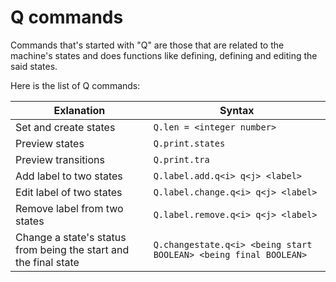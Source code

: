 # Q commands

Commands that's started with "Q" are those that are related to the machine's states and does functions like defining, defining and editing the said states.

Here is the list of Q commands:

| Exlanation  | Syntax |
| ------------- | ------------- |
| Set and create states  | ```Q.len = <integer number>```  |
| Preview states  | ```Q.print.states```  |
| Preview transitions | ```Q.print.tra``` |
| Add label to two states | ```Q.label.add.q<i> q<j> <label>``` |
| Edit label of two states | ```Q.label.change.q<i> q<j> <label>``` |
| Remove label from two states | ```Q.label.remove.q<i> q<j> <label>``` |
| Change a state's status from being the start and the final state | ```Q.changestate.q<i> <being start BOOLEAN> <being final BOOLEAN>``` |
